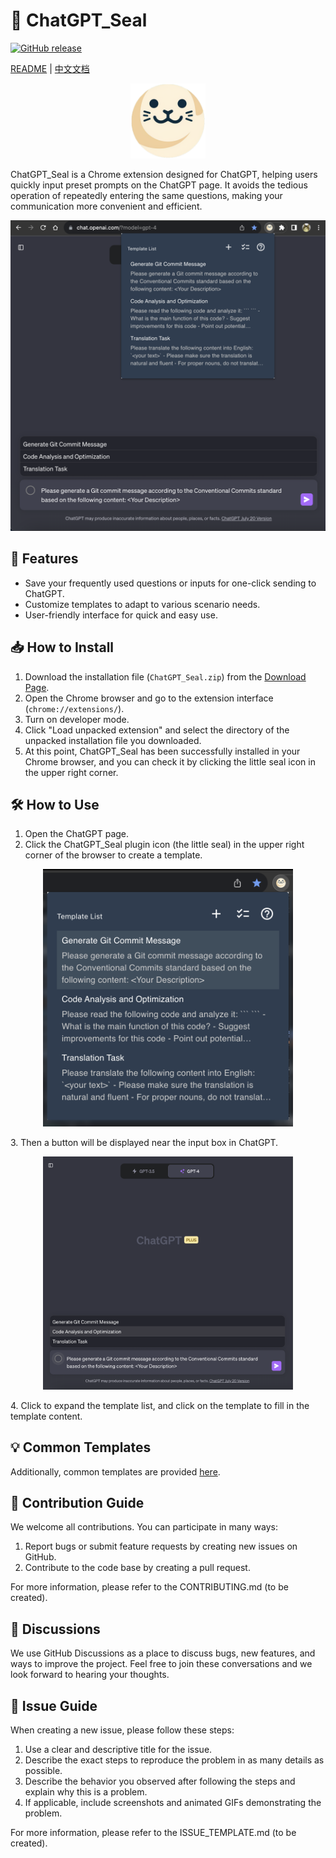 # 🌊 ChatGPT_Seal
[![GitHub release](https://img.shields.io/github/tag/LouisTsang-jk/chatgpt-seal.svg?label=release)](https://github.com/LouisTsang-jk/chatgpt-seal/releases)

[README](README.md) | [中文文档](README_zh.md)

<p align="center">
    <img src="./logo.png" alt="ChatGPT_Seal" width="120" height="120">
</p>

ChatGPT_Seal is a Chrome extension designed for ChatGPT, helping users quickly input preset prompts on the ChatGPT page. It avoids the tedious operation of repeatedly entering the same questions, making your communication more convenient and efficient.    

<p align="center">
    <img src="./snapshot/snapshot-3.png" alt="ChatGPT_Seal">
</p>

## 🚀 Features

- Save your frequently used questions or inputs for one-click sending to ChatGPT.
- Customize templates to adapt to various scenario needs.
- User-friendly interface for quick and easy use.

## 📥 How to Install

1. Download the installation file (`ChatGPT_Seal.zip`) from the [Download Page](https://github.com/LouisTsang-jk/chatgpt-seal/releases).
2. Open the Chrome browser and go to the extension interface (`chrome://extensions/`).
3. Turn on developer mode.
4. Click "Load unpacked extension" and select the directory of the unpacked installation file you downloaded.
5. At this point, ChatGPT_Seal has been successfully installed in your Chrome browser, and you can check it by clicking the little seal icon in the upper right corner.

## 🛠️ How to Use

1. Open the ChatGPT page.
2. Click the ChatGPT_Seal plugin icon (the little seal) in the upper right corner of the browser to create a template.
<p align="center">
    <img src="./snapshot/snapshot-2.png" alt="ChatGPT_Seal" width="400">
</p>
3. Then a button will be displayed near the input box in ChatGPT.
<p align="center">
    <img src="./snapshot/snapshot-1.png" alt="ChatGPT_Seal" width="400">
</p>
4. Click to expand the template list, and click on the template to fill in the template content.

## 💡 Common Templates
Additionally, common templates are provided [here](https://github.com/LouisTsang-jk/chatgpt-seal/blob/main/conf/prompts_en.json).

## 🤝 Contribution Guide

We welcome all contributions. You can participate in many ways:

1. Report bugs or submit feature requests by creating new issues on GitHub.
2. Contribute to the code base by creating a pull request.

For more information, please refer to the CONTRIBUTING.md (to be created).

## 💬 Discussions

We use GitHub Discussions as a place to discuss bugs, new features, and ways to improve the project. Feel free to join these conversations and we look forward to hearing your thoughts.

## 🐞 Issue Guide

When creating a new issue, please follow these steps:

1. Use a clear and descriptive title for the issue.
2. Describe the exact steps to reproduce the problem in as many details as possible.
3. Describe the behavior you observed after following the steps and explain why this is a problem.
4. If applicable, include screenshots and animated GIFs demonstrating the problem.

For more information, please refer to the ISSUE_TEMPLATE.md (to be created).
